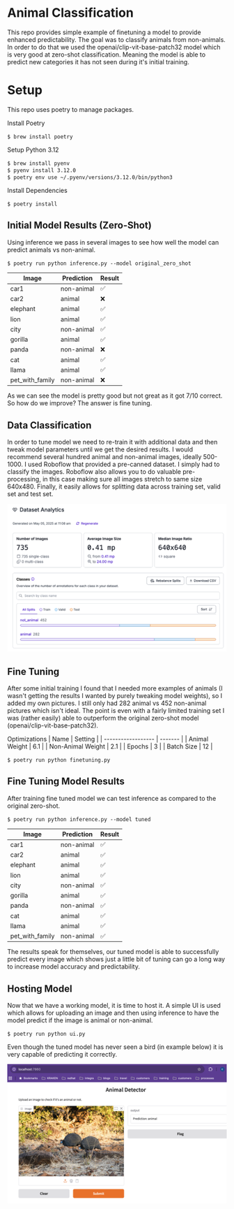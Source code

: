 # Animal Classification
This repo provides simple example of finetuning a model to provide enhanced predictability. The goal was to classify animals from non-animals. In order to do that we used the openai/clip-vit-base-patch32 model which is very good at zero-shot classification. Meaning the model is able to predict new categories it has not seen during it's initial training.

# Setup
This repo uses poetry to manage packages.

Install Poetry
```
$ brew install poetry
```

Setup Python 3.12
```
$ brew install pyenv
$ pyenv install 3.12.0
$ poetry env use ~/.pyenv/versions/3.12.0/bin/python3
```

Install Dependencies
```
$ poetry install
```

## Initial Model Results (Zero-Shot)
Using inference we pass in several images to see how well the model can predict animals vs non-animal.

```
$ poetry run python inference.py --model original_zero_shot
```

| Image           | Prediction | Result |
| --------------- | ---------- | ------ |
| car1            | non-animal | ✅     |
| car2            | animal     | ❌     |
| elephant        | animal     | ✅     |
| lion            | animal     | ✅     |
| city            | non-animal | ✅     |
| gorilla         | animal     | ✅     |
| panda           | non-animal | ❌     |
| cat             | animal     | ✅     |
| llama           | animal     | ✅     |
| pet_with_family | non-animal | ❌     |

As we can see the model is pretty good but not great as it got 7/10 correct. So how do we improve? The answer is fine tuning.

## Data Classification
In order to tune model we need to re-train it with additional data and then tweak model parameters until we get the desired results. I would recommend several hundred animal and non-animal images, ideally 500-1000. I used Roboflow that provided a pre-canned dataset. I simply had to classify the images. Roboflow also allows you to do valuable pre-processing, in this case making sure all images stretch to same size 640x480. Finally, it easily allows for splitting data across training set, valid set and test set.

![Roboflow](images/roboflow.png)

## Fine Tuning
After some initial training I found that I needed more examples of animals (I wasn't getting the results I wanted by purely tweaking model weights), so I added my own pictures. I still only had 282 animal vs 452 non-animal pictures which isn't ideal. The point is even with a fairly limited training set I was (rather easily) able to outperform the original zero-shot model (openai/clip-vit-base-patch32). 

Optimizations
| Name               | Setting |
| ------------------ | ------- |
| Animal Weight      | 6.1     |
| Non-Animal Weight  | 2.1     |
| Epochs             | 3       |
| Batch Size         | 12      |

```
$ poetry run python finetuning.py
```

## Fine Tuning Model Results
After training fine tuned model we can test inference as compared to the original zero-shot.

```
$ poetry run python inference.py --model tuned
```
| Image           | Prediction | Result |
| --------------- | ---------- | ------ |
| car1            | non-animal | ✅     |
| car2            | animal     | ✅     |
| elephant        | animal     | ✅     |
| lion            | animal     | ✅     |
| city            | non-animal | ✅     |
| gorilla         | animal     | ✅     |
| panda           | non-animal | ✅     |
| cat             | animal     | ✅     |
| llama           | animal     | ✅     |
| pet_with_family | non-animal | ✅     |

The results speak for themselves, our tuned model is able to successfully predict every image which shows just a little bit of tuning can go a long way to increase model accuracy and predictability.

## Hosting Model
Now that we have a working model, it is time to host it. A simple UI is used which allows for uploading an image and then using inference to have the model predict if the image is animal or non-animal.

```
$ poetry run python ui.py
```

Even though the tuned model has never seen a bird (in example below) it is very capable of predicting it correctly.

![UI](images/ui.png)
